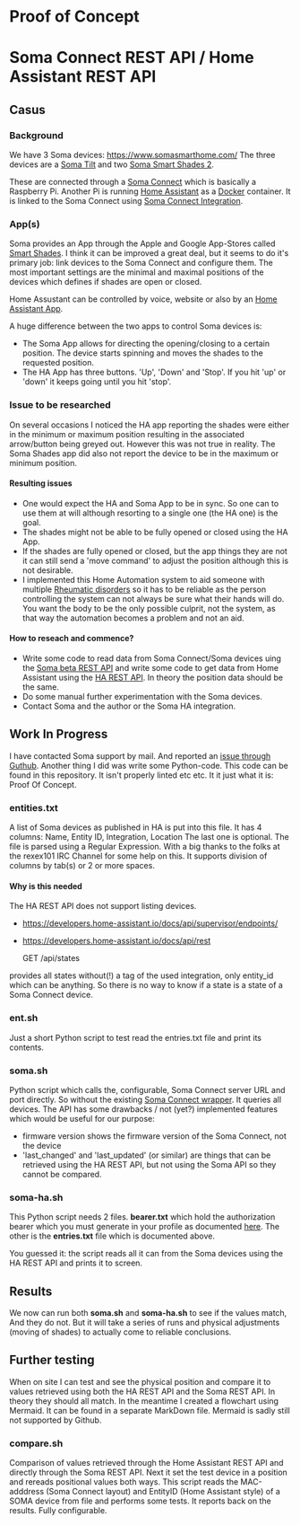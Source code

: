 # Proof of Concept
# Soma Connect REST API / Home Assistant REST API


## Casus

### Background
We have 3 Soma devices: https://www.somasmarthome.com/ 
The three devices are a [Soma Tilt](https://www.somasmarthome.com/pages/smart-tilt) and two [Soma Smart Shades 2](https://www.somasmarthome.com/).


These are connected through a [Soma Connect](https://www.somasmarthome.com/products/soma-connect-blinds-control-for-amazon-alexa-apple-homekit-google-home) which is basically a Raspberry Pi. Another Pi is running [Home Assistant](https://www.home-assistant.io/) as a [Docker](https://www.docker.com/) container. It is linked to the Soma Connect using [Soma Connect Integration](https://www.home-assistant.io/integrations/soma/).

### App(s)
Soma provides an App through the Apple and Google App-Stores called [Smart Shades](https://play.google.com/store/apps/details?id=com.wazombi.RISE). I think it can be improved a great deal, but it seems to do it's primary job: link devices to the Soma Connect and configure them. The most important settings are the minimal and maximal positions of the devices which defines if shades are open or closed.

Home Assustant can be controlled by voice, website or also by an [Home Assistant App](https://play.google.com/store/apps/details?id=io.homeassistant.companion.android).

A huge difference between the two apps to control Soma devices is:
* The Soma App allows for directing the opening/closing to a certain position. The device starts spinning and moves the shades to the requested position.
* The HA App has three buttons. 'Up', 'Down' and 'Stop'. If you hit 'up' or 'down' it keeps going until you hit 'stop'.

### Issue to be researched
On several occasions I noticed the HA app reporting the shades were either in the minimum or maximum position resulting in the associated arrow/button being greyed out. However this was not true in reality. The Soma Shades app did also not report the device to be in the maximum or minimum position.

#### Resulting issues
* One would expect the HA and Soma App to be in sync. So one can to use them at will although resorting to a single one (the HA one) is the goal.
* The shades might not be able to be fully opened or closed using the HA App.
* If the shades are fully opened or closed, but the app things they are not it can still send a 'move command' to adjust the position although this is not desirable.
* I implemented this Home Automation system to aid someone with multiple [Rheumatic disorders](https://en.wikipedia.org/wiki/Rheumatism) so it has to be reliable as the person controlling the system can not always be sure what their hands will do. You want the body to be the only possible culprit, not the system, as that way the automation becomes a problem and not an aid.

#### How to reseach and commence?
* Write some code to read data from Soma Connect/Soma devices uing the [Soma beta REST API](https://support.somasmarthome.com/hc/en-us/articles/360026064234-HTTP-API) and write some code to get data from Home Assistant using the [HA REST API](https://developers.home-assistant.io/docs/api/rest/). In theory the position data should be the same.
* Do some manual further experimentation with the Soma devices.
* Contact Soma and the author or the Soma HA integration.

## Work In Progress

I have contacted Soma support by mail. And reported an [issue through Guthub](https://github.com/home-assistant/core/issues/50782).
Another thing I did was write some Python-code. This code can be found in this repository. It isn't properly linted etc etc. It it just what it is: Proof Of Concept.

### entities.txt
A list of Soma devices as published in HA is put into this file.
It has 4 columns: Name, Entity ID, Integration, Location
The last one is optional. The file is parsed using a Regular Expression. With a big thanks to the folks at the rexex101 IRC Channel for some help on this. It supports division of columns by tab(s) or 2 or more spaces.

#### Why is this needed
The HA REST API does not support listing devices. 
* https://developers.home-assistant.io/docs/api/supervisor/endpoints/
* https://developers.home-assistant.io/docs/api/rest
  
  GET /api/states  

provides all states without(!) a tag of the used integration, only entity_id which can be anything.
So there is no way to know if a state is a state of a Soma Connect device.

### ent.sh
Just a short Python script to test read the entries.txt file and print its contents.

### soma.sh
Python script which calls the, configurable, Soma Connect server URL and port directly. So without the existing [Soma Connect wrapper](https://pypi.org/project/pysoma/). It queries all devices.
The API has some drawbacks / not (yet?) implemented features which would be useful for our purpose:
* firmware version shows the firmware version of the Soma Connect, not the device
* 'last_changed' and 'last_updated' (or similar) are things that can be retrieved using the HA REST API, but not using the Soma API so they cannot be compared.

### soma-ha.sh
This Python script needs 2 files. **bearer.txt** which hold the authorization bearer which you must generate in your profile as documented [here](https://developers.home-assistant.io/docs/api/rest/).
The other is the **entries.txt** file which is documented above.

You guessed it: the script reads all it can from the Soma devices using the HA REST API and prints it to screen.


## Results

We now can run both **soma.sh** and **soma-ha.sh** to see if the values match, And they do not. But it will take a series of runs and physical adjustments (moving of shades) to actually come to reliable conclusions.

## Further testing
When on site I can test and see the physical position and compare it to values retrieved using both the HA REST API and the Soma REST API. In theory they should all match.
In the meantime I created a flowchart using Mermaid. It can be found in a separate MarkDown file. Mermaid is sadly still not supported by Github.

### compare.sh
Comparison of values retrieved through the Home Assistant REST API and directly through the Soma REST API. Next it set the test device in a position and rereads positional values both ways.
This script reads the MAC-adddress (Soma Connect layout) and EntityID (Home Assistant style) of a SOMA device from file and performs some tests. It reports back on the results.
Fully configurable.

